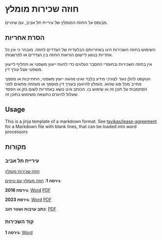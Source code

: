 # חוזה שכירות מומלץ
מבוסס על החוזה המומלץ של עיריית תל אביב, עם שינויים.

## הסרת אחריות
השימוש בחוזה השכירות הינו באחריותם הבלעדית של הצדדים לחוזה.
מובהר כי אין כל אחריות בנוגע ליישום הוראות החוזה בין הצדדים או לפרשנותו.

אין בחוזה השכירות ובחומרי ההסבר הנלווים כדי להוות ייעוץ משפטי או תחליף לייעוץ משפטי אצל עורך דין.

הטקסט להלן נועד לצורכי מידע בלבד ואינו מהווה ייעוץ משפטי, התחייבות או מסמך מחייב מכל סוג שהוא.
מומלץ להיוועץ בעורך דין מוסמך או מומחה מתאים לפני הסתמכות על תוכן זה או שימוש בו.
הכותב אינו נושא באחריות לשום נזק או הפסד שעלול להיגרם כתוצאה משימוש בתוכן זה.

## Usage
This is a jinja template of a markdown format.
See [tsvikas/lease-agreement](https://github.com/tsvikas/lease-agreement)
for a Markdown file with blank lines, that can be loaded into word processors

## מקורות
### עיריית תל אביב
[חוזה שכירות מומלץ](https://www.tel-aviv.gov.il/Residents/Assets/Pages/rent.aspx)

**גירסה 1**:
[חוזה מומלץ עם טיפים](https://www.tel-aviv.gov.il/Residents/Assets/Pages/hoze.aspx)

**גירסת 2016**:
[Word](https://www.tel-aviv.gov.il/Forms/חוזה%20שכירות%20עירוני%20מומלץ%20-%20עברית%20-%20קובץ%20word.docx)
[PDF](https://www.tel-aviv.gov.il/Forms/חוזה%20שכירות%20מומלץ.pdf)

**גירסת 2023**:
[Word](https://www.tel-aviv.gov.il/Forms/חוזה%20עירוני%20מומלץ%20-%20עדכון%202023.docx)
[PDF](https://www.tel-aviv.gov.il/Forms/חוזה%20עירוני%20מומלץ%20-%20עדכון%202023.pdf)

**כתב ערבות ושטר חוב**:
[PDF](https://www.tel-aviv.gov.il/Forms/כתב%20ערבות%20ושטר%20חוב.pdf)

### קוד השכירות
**גירסה 1**:
[Word](https://docs.wixstatic.com/ugd/e716da_f38c159dc8454a7d800ba5737b9ddc14.docx?dn=נוסח%20סופי%20חוזה%20מומלץ%20קוד%20השכירות.docx)
